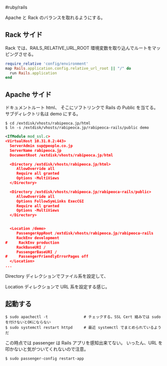 #ruby/rails 



Apache と Rack のバランスを取れるようにする。

## Rack サイド

Rack では、RAILS_RELATIVE_URL_ROOT 環境変数を取り込んでルートをマッピングさせる。

```rb
require_relative 'config/environment'
map Rails.application.config.relative_url_root || "/" do
  run Rails.application
end
```

## Apache サイド

ドキュメントルート html、
そこにソフトリンクで Rails の Public を当てる。
サブディレクトリ名は demo にする。

```shell
$ cd /extdisk/vhosts/rabipeoca.jp/html
$ ln -s /extdisk/vhosts/rabipeoca.jp/rabipeoca-rails/public demo
```

```xml
<IfModule mod_ssl.c>
<VirtualHost 10.31.0.2:443>
  ServerAdmin sup@people.co.jp
  ServerName rabipeoca.jp
  DocumentRoot /extdisk/vhosts/rabipeoca.jp/html

  <Directory /extdisk/vhosts/rabipeoca.jp/html>
     AllowOverride all
     Require all granted
     Options -MultiViews
  </Directory>

  <Directory /extdisk/vhosts/rabipeoca.jp/rabipeoca-rails/public>
     AllowOverride all
     Options FollowSymLinks ExecCGI
     Require all granted
     Options -MultiViews
  </Directory>


  <Location /demo>
     PassengerAppRoot /extdisk/vhosts/rabipeoca.jp/rabipeoca-rails
     RackEnv development
#     RackEnv production
     RackBaseURI /
     PassengerBaseURI /
#     PassengerFriendlyErrorPages off
  </Location>
...

```

Directory ディレクションでファイル系を設定して、

Location ディレクションで URL 系を設定する感じ。

## 起動する

```shell
$ sudo apachectl -t                # チェックする。SSL Cert 絡みでは sudo を付けないとOKにならない
$ sudo systemctl restart httpd     # 最近 systemctl でまとめられているようだ
```

この時点では passenger は Rails アプリを感知出来てない。
いったん、URL を叩かないと気がついてくれないので注意。

```shell
$ sudo passenger-config restart-app
```
